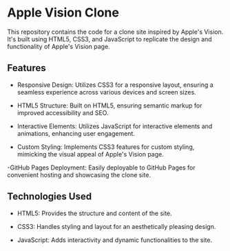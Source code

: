 
# Apple Vision Clone 

This repository contains the code for a clone site inspired by Apple's Vision. It's built using HTML5, CSS3, and JavaScript to replicate the design and functionality of Apple's Vision page.

## Features

- Responsive Design: Utilizes CSS3 for a responsive layout, ensuring a seamless experience across various devices and screen sizes.

- HTML5 Structure: Built on HTML5, ensuring semantic markup for improved accessibility and SEO.

- Interactive Elements: Utilizes JavaScript for interactive elements and animations, enhancing user engagement.

- Custom Styling: Implements CSS3 features for custom styling, mimicking the visual appeal of Apple's Vision page.

-GitHub Pages Deployment: Easily deployable to GitHub Pages for   convenient hosting and showcasing the clone site.


## Technologies Used

- HTML5: Provides the structure and content of the site.

- CSS3: Handles styling and layout for an aesthetically pleasing design.

- JavaScript: Adds interactivity and dynamic functionalities to the site.